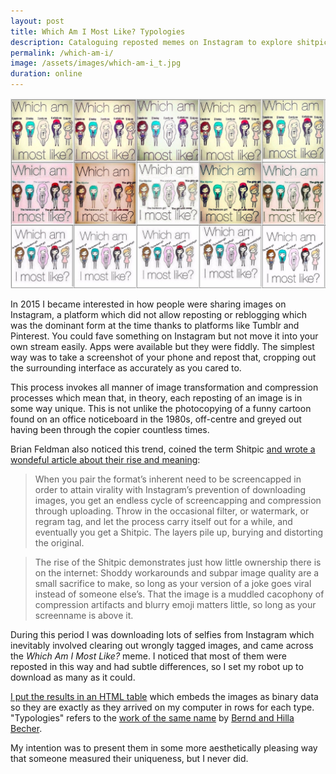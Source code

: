 ```yaml
---
layout: post
title: Which Am I Most Like? Typologies
description: Cataloguing reposted memes on Instagram to explore shitpic aesthetics
permalink: /which-am-i/
image: /assets/images/which-am-i_t.jpg
duration: online
---
```


![](/assets/images/which-am-i.jpg)

In 2015 I became interested in how people were sharing images on Instagram, a platform which did not allow reposting or reblogging which was the dominant form at the time thanks to platforms like Tumblr and Pinterest. You could fave something on Instagram but not move it into your own stream easily. Apps were available but they were fiddly. The simplest way was to take a screenshot of your phone and repost that, cropping out the surrounding interface as accurately as you cared to. 

This process invokes all manner of image transformation and compression processes which mean that, in theory, each reposting of an image is in some way unique. This is not unlike the photocopying of a funny cartoon found on an office noticeboard in the 1980s, off-centre and greyed out having been through the copier countless times. 

Brian Feldman also noticed this trend, coined the term Shitpic [and wrote a wondeful article about their rise and meaning](https://www.theawl.com/2014/12/the-triumphant-rise-of-the-shitpic/):

> When you pair the format’s inherent need to be screencapped in order to attain virality with Instagram’s prevention of downloading images, you get an endless cycle of screencapping and compression through uploading. Throw in the occasional filter, or watermark, or regram tag, and let the process carry itself out for a while, and eventually you get a Shitpic. The layers pile up, burying and distorting the original.

> The rise of the Shitpic demonstrates just how little ownership there is on the internet: Shoddy workarounds and subpar image quality are a small sacrifice to make, so long as your version of a joke goes viral instead of someone else’s. That the image is a muddled cacophony of compression artifacts and blurry emoji matters little, so long as your screenname is above it.

During this period I was downloading lots of selfies from Instagram which inevitably involved clearing out wrongly tagged images, and came across the *Which Am I Most Like?* meme. I noticed that most of them were reposted in this way and had subtle differences, so I set my robot up to download as many as it could. 

[I put the results in an HTML table](https://art.peteashton.com/works/which-am-i/) which embeds the images as binary data so they are exactly as they arrived on my computer in rows for each type. "Typologies" refers to the [work of the same name](https://openlibrary.org/books/OL3699089M/Typologies) by [Bernd and Hilla Becher](https://en.wikipedia.org/wiki/Bernd_and_Hilla_Becher).

My intention was to present them in some more aesthetically pleasing way that someone measured their uniqueness, but I never did. 



